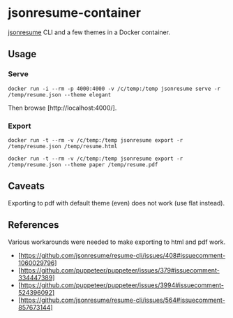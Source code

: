 # jsonresume-container

[jsonresume](https://jsonresume.org) CLI and a few themes in a Docker container.

## Usage

### Serve

`docker run -i --rm -p 4000:4000 -v /c/temp:/temp jsonresume serve -r /temp/resume.json --theme elegant`

Then browse [http://localhost:4000/].

### Export

`docker run -t --rm -v /c/temp:/temp jsonresume export -r /temp/resume.json /temp/resume.html`

`docker run -t --rm -v /c/temp:/temp jsonresume export -r /temp/resume.json --theme paper /temp/resume.pdf`

## Caveats

Exporting to pdf with default theme (even) does not work (use flat instead).

## References

Various workarounds were needed to make exporting to html and pdf work.

- [https://github.com/jsonresume/resume-cli/issues/408#issuecomment-1060029796]
- [https://github.com/puppeteer/puppeteer/issues/379#issuecomment-334447389]
- [https://github.com/puppeteer/puppeteer/issues/3994#issuecomment-524396092]
- [https://github.com/jsonresume/resume-cli/issues/564#issuecomment-857673144]

